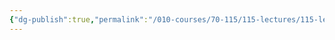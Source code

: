 ```yaml
---
{"dg-publish":true,"permalink":"/010-courses/70-115/115-lectures/115-lecture-3/","dgHomeLink":true,"dgPassFrontmatter":false,"dgShowBacklinks":true,"dgShowLocalGraph":true,"dgShowInlineTitle":false}
---
```

